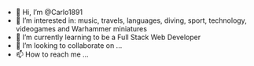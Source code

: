 - 👋 Hi, I’m @Carlo1891
- 👀 I’m interested in: music, travels, languages, diving, sport, technology, videogames and Warhammer miniatures
- 🌱 I’m currently learning to be a Full Stack Web Developer
- 💞️ I’m looking to collaborate on ...
- 📫 How to reach me ...

<!---
Carlo1891/Carlo1891 is a ✨ special ✨ repository because its `README.md` (this file) appears on your GitHub profile.
You can click the Preview link to take a look at your changes.
--->
